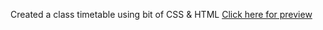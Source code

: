 Created a class timetable using bit of CSS & HTML
<a href="https://faberineooppss.github.io/labProjects/html/timetable/timetable.html">Click here for preview</a>
